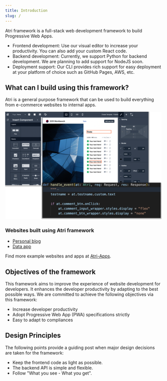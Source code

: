 ```yaml
---
title: Introduction
slug: /
---
```


Atri framework is a full-stack web development framework to build Progressive Web Apps.

- Frontend development: Use our visual editor to increase your productivity. You can also add your custom React code.
- Backend development: Currently, we support Python for backend development. We are planning to add support for NodeJS soon. 
- Deployment support: Our CLI provides rich support for easy deployment at your platform of choice such as GitHub Pages, AWS, etc. 

## What can I build using this framework?

Atri is a general purpose framework that can be used to build everything from e-commerce websites to internal apps. 

![teaser-image](/snapshots/teaser-image.png)

### Websites built using Atri framework

- [Personal blog](https://atri-apps.github.io/personal_blog/)
- [Data app](https://atri-apps.github.io/review_tabular_data/)

Find more example websites and apps at [Atri-Apps](https://github.com/orgs/Atri-Apps/repositories). 

## Objectives of the framework
This framework aims to improve the experience of website development for developers. It enhances the developer productivity by adapting to the best possible ways. We are committed to achieve the following objectives via this framework:

- Increase developer productivity
- Adopt Progressive Web App (PWA) specifications strictly
- Easy to adapt to compliances

## Design Principles
The following points provide a guiding post when major design decisions are taken for the framework:

- Keep the frontend code as light as possible.
- The backend API is simple and flexible.
- Follow "What you see - What you get".